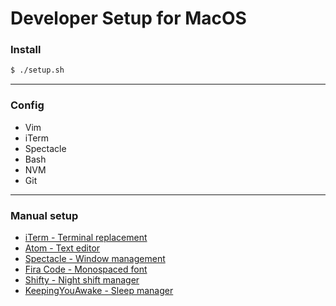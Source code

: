 # Developer Setup for MacOS

### Install
```bash
$ ./setup.sh
```

---

### Config
- Vim
- iTerm
- Spectacle
- Bash
- NVM
- Git

---

### Manual setup
- [iTerm - Terminal replacement](https://www.iterm2.com)
- [Atom - Text editor](https://www.atom.io)
- [Spectacle - Window management](https://www.spectacleapp.com)
- [Fira Code - Monospaced font](https://github.com/tonsky/FiraCode)
- [Shifty - Night shift manager](https://shifty.natethompson.io/en/)
- [KeepingYouAwake - Sleep manager](https://github.com/newmarcel/KeepingYouAwake)
